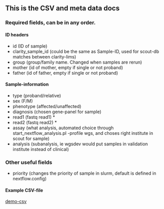 ## This is the CSV and meta data docs


### Required fields, can be in any order.

#### ID headers
* id (ID of sample)
* clarity_sample_id (could be the same as Sample-ID, used for scout-db matches between clarity-lims)
* group (group/family name. Changed when samples are rerun)
* mother (id of mother, empty if single or not proband)
* father (id of father, empty if single or not proband)

#### Sample-information
* type (proband/relative)
* sex (F/M)
* phenotype (affected/unaffected)
* diagnosis (chosen gene-panel for sample)
* read1 (fastq read1) *
* read2 (fastq read2) *
* assay (what analysis, automated choice through start_nextflow_analysis.pl -profile wgs, and choses right institute in scout for sample)
* analysis (subanalysis, ie wgsdev would put samples in validation institute instead of clinical)

### Other useful fields

* priority (changes the priority of sample in slurm, default is defined in nextflow.config)

#### Example CSV-file

[demo-csv](demo/1999-20.csv)